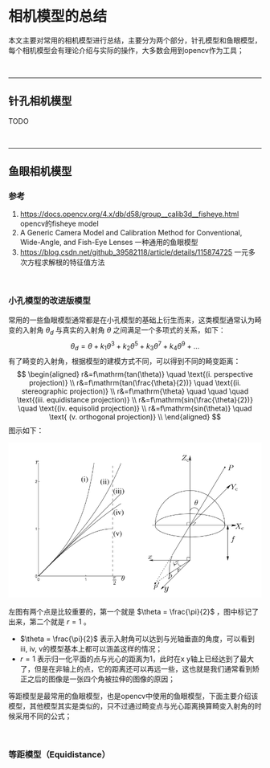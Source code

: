 # 相机模型的总结

本文主要对常用的相机模型进行总结，主要分为两个部分，针孔模型和鱼眼模型，每个相机模型会有理论介绍与实际的操作，大多数会用到opencv作为工具；

&nbsp;

-----

## 针孔相机模型

TODO



&nbsp;

------

## 鱼眼相机模型

### 参考

1. https://docs.opencv.org/4.x/db/d58/group__calib3d__fisheye.html opencv的fisheye model
2. A Generic Camera Model and Calibration Method for Conventional, Wide-Angle, and Fish-Eye Lenses 一种通用的鱼眼模型
3. https://blog.csdn.net/github_39582118/article/details/115874725 一元多次方程求解根的特征值方法

&nbsp;

### 小孔模型的改进版模型

常用的一些鱼眼模型通常都是在小孔模型的基础上衍生而来，这类模型通常认为畸变的入射角 $\theta_d$ 与真实的入射角 $\theta$ 之间满足一个多项式的关系，如下：
$$
\theta_d=\theta+k_1\theta^{3}+k_2\theta^{5}+k_3\theta^{7}+k_4\theta^{9}+\dots
$$
有了畸变的入射角，根据模型的建模方式不同，可以得到不同的畸变距离：
$$
\begin{aligned}
r&=f\mathrm{tan(\theta)} \quad \text{(i. perspective projection)} \\
r&=f\mathrm{tan(\frac{\theta}{2})}  \quad \text{(ii. stereographic projection)} \\
r&=f\mathrm{\theta}  \quad \quad \quad \text{(iii. equidistance projection)} \\
r&=f\mathrm{sin(\frac{\theta}{2})} \quad \text{(iv. equisolid projection)} \\
r&=f\mathrm{sin(\theta)} \quad \text{ (v. orthogonal projection)} \\
\end{aligned}
$$
图示如下：

<img src='imgs/1.png' width=700/>

左图有两个点是比较重要的，第一个就是 $\theta = \frac{\pi}{2}$ ，图中标记了出来，第二个就是 $r=1$ 。

- $\theta = \frac{\pi}{2}$ 表示入射角可以达到与光轴垂直的角度，可以看到iii, iv, v的模型基本上都可以涵盖这样的情况；
- $r=1$ 表示归一化平面的点与光心的距离为1，此时在x y轴上已经达到了最大了，但是在非轴上的点，它的距离还可以再远一些，这也就是我们通常看到矫正之后的图像是一张四个角被拉伸的图像的原因；

等距模型是最常用的鱼眼模型，也是opencv中使用的鱼眼模型，下面主要介绍该模型，其他模型其实是类似的，只不过通过畸变点与光心距离换算畸变入射角的时候采用不同的公式；

&nbsp;

### 等距模型（Equidistance）

